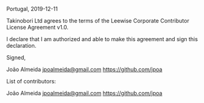 Portugal, 2019-12-11

Takinobori Ltd agrees to the terms of the Leewise Corporate Contributor License
Agreement v1.0.

I declare that I am authorized and able to make this agreement and sign this
declaration.

Signed,

João Almeida jpoalmeida@gmail.com https://github.com/jpoa

List of contributors:

João Almeida jpoalmeida@gmail.com https://github.com/jpoa
